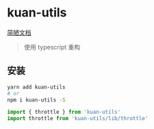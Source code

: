 # kuan-utils

[简陋文档](https://www.kuan1.top/kuan-utils)

> 使用 typescript 重构

## 安装

```bash
yarn add kuan-utils
# or
npm i kuan-utils -S
```

```js
import { throttle } from 'kuan-utils'
import throttle from 'kuan-utils/lib/throttle'
```
